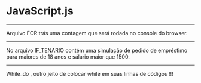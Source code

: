 # JavaScript.js
-----------------------------------------------------------------------------------------------------------------
Arquivo FOR trás uma contagem que será rodada no console do browser.
 ------ -------------------------------------------------------------------------------------------------------
No arquivo IF_TENARIO contém uma simulação de pedido de empréstimo para maiores de 18 anos e sálario maior que 1500. 
- ---------------------------------------------------------------------------------------------------------------
While_do , outro jeito de colocar while em suas linhas de códigos !!!
